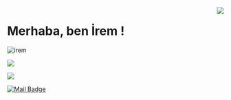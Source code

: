 <img align='right' src="https://github-readme-stats.vercel.app/api?username=iremakalp&show_icons=true">

# Merhaba, ben İrem ! 
<p align="left"> <img src="https://komarev.com/ghpvc/?username=iremakalp" alt="irem" /> </p>

[![](https://img.shields.io/github/followers/iremakalp?style=social)](https://github.com/iremakalp)


[![](https://img.shields.io/badge/linkedin-%230077B5.svg?&style=for-the-badge&logo=linkedin&logoColor=white)](https://www.linkedin.com/in/iremakalp-1912074162)

[![Mail Badge](https://img.shields.io/badge/mertcobanov@gmail.com-c14438?style=for-the-badge&logo=Gmail&logoColor=white&link=mailto:iremklp@gmail.com)](mailto:iremklp@gmail.com)
